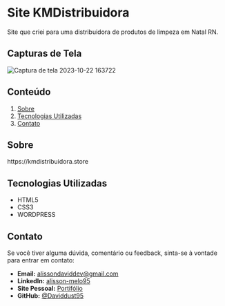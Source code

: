 # Site KMDistribuidora
<justify>
Site que criei para uma distribuidora de produtos de limpeza em Natal RN.
</justify>

## Capturas de Tela

![Captura de tela 2023-10-22 163722](https://github.com/Daviddust95/Site_KM_Distribuidora/assets/124353154/6c7e5d12-2eca-4127-b45d-36796f6c5c1c)

## Conteúdo
1. [Sobre](#sobre)
2. [Tecnologias Utilizadas](#tecnologias-utilizadas)
5. [Contato](#contato)

## Sobre
<justify>
https://kmdistribuidora.store
</justify>

## Tecnologias Utilizadas

- HTML5
- CSS3
- WORDPRESS
  
## Contato
Se você tiver alguma dúvida, comentário ou feedback, sinta-se à vontade para entrar em contato:

- **Email:** alissondaviddev@gmail.com
- **LinkedIn:** [alisson-melo95](https://www.linkedin.com/in/alisson-melo95/) 
- **Site Pessoal:** [Portifólio](https://alissondev.tech)
- **GitHub:** [@Daviddust95](https://github.com/Daviddust95)
